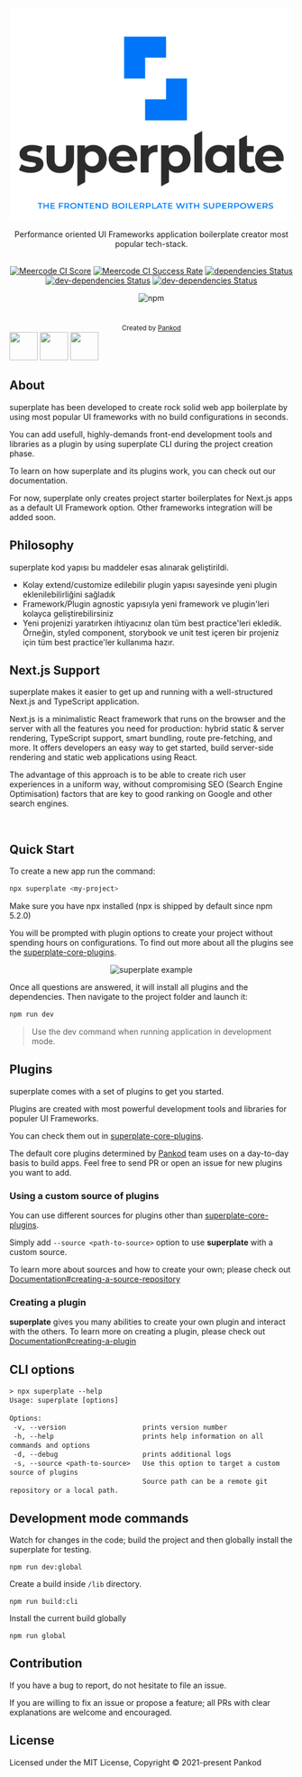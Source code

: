 <div align="center">
<img src="banner.png" alt="Performance oriented Next.js application boilerplate with Redux, Typescript, Express.js and Sass." align="center" />
</div>
<br/>
<div align="center">Performance oriented UI Frameworks application boilerplate creator most popular tech-stack.</div>
<br/>


<div align="center">



[![Meercode CI Score](https://api.meercode.io/badge/pankod/superplate?type=ci-score&token=IITTyA0OnDnR3phwZbp61uZW9QO05lxQ&lastDay=14)](https://meercode.io/pankod/superplate)
[![Meercode CI Success Rate](https://api.meercode.io/badge/pankod/superplate?type=ci-success-rate&token=IITTyA0OnDnR3phwZbp61uZW9QO05lxQ&lastDay=14)](https://meercode.io/pankod/superplate)
[![dependencies Status](https://david-dm.org/pankod/superplate/status.svg)](https://david-dm.org/pankod/superplate)
[![dev-dependencies Status](https://david-dm.org/pankod/superplate/dev-status.svg)](https://david-dm.org/pankod/superplate?type=dev) 
[![dev-dependencies Status](https://travis-ci.org/pankod/superplate.svg?branch=master)](https://travis-ci.org/pankod/superplate) 

![npm](https://img.shields.io/npm/dw/@pankod/superplate)

</div>


<br/>
<div align="center">
  <sub>Created by <a href="https://www.pankod.com">Pankod</a></sub>
</div>


<div>

<div style={{display:inline-block}}>
<img 
src=https://cdn.worldvectorlogo.com/logos/next-js.svg 
style="width:50px; height:50px" />    
<img 
src=https://upload.wikimedia.org/wikipedia/commons/thumb/1/1b/Svelte_Logo.svg/1200px-Svelte_Logo.svg.png 
style="width:50px; height:50px" />    
<img 
src=https://upload.wikimedia.org/wikipedia/commons/thumb/9/95/Vue.js_Logo_2.svg/1184px-Vue.js_Logo_2.svg.png
style="width:50px; height:50px" />    
<div/>
   

## About

superplate has been developed to create rock solid web app boilerplate by using most popular UI frameworks with no build configurations in seconds.

You can add usefull, highly-demands front-end development tools and libraries as a plugin by using superplate CLI during the project creation phase.


To learn on how superplate and its plugins work, you can check out our documentation.



For now, superplate only creates project starter boilerplates  for Next.js apps as a default UI Framework option. Other frameworks integration will be added soon.



## Philosophy
superplate kod yapısı bu maddeler esas alınarak geliştirildi.

- Kolay extend/customize edilebilir plugin yapısı sayesinde yeni plugin eklenilebilirliğini sağladık
- Framework/Plugin agnostic yapısıyla yeni framework ve plugin'leri kolayca geliştirebilirsiniz
- Yeni projenizi yaratırken ihtiyacınız olan tüm best practice'leri ekledik. Örneğin, styled component, storybook ve unit test içeren bir projeniz için tüm best practice'ler kullanıma hazır.
## Next.js Support

superplate  makes it easier to get up and running with a well-structured Next.js and TypeScript application.


Next.js is a minimalistic React framework that runs on the browser and the server  with all the features you need for production: hybrid static & server rendering, TypeScript support, smart bundling, route pre-fetching, and more. It offers developers an easy way to get started, build server-side rendering and static web applications using React.

The advantage of this approach is to be able to create rich user experiences in a uniform way, without compromising SEO (Search Engine Optimisation) factors that are key to good ranking on Google and other search engines.


<br/>
  


## Quick Start
To create a new app run the command:


```bash
npx superplate <my-project>
```
Make sure you have npx installed (npx is shipped by default since npm 5.2.0)

You will be prompted with plugin options to create your project without spending hours on configurations. To find out more about all the plugins see the [superplate-core-plugins](https://github.com/pankod/superplate-core-plugins).




<p align='center'>
<img src='https://user-images.githubusercontent.com/11361964/106468355-dd9be280-64ae-11eb-82da-c313beb16d6b.gif' width='500' alt='superplate example'>
</p>


Once all questions are answered, it will install all plugins and the dependencies. Then  navigate to the project folder and launch it:

```bash
npm run dev
```
>Use the dev command when running application in development mode.
## Plugins
superplate comes with a set of plugins to get you started.

Plugins are created with most powerful development tools and libraries for populer UI Frameworks.

You can check them out in [superplate-core-plugins](https://github.com/pankod/superplate-core-plugins). 

The default core plugins determined by <a href="https://www.pankod.com">Pankod</a> team uses on a day-to-day basis to build apps. Feel free to send PR or open an issue for new plugins you want to add.


### Using a custom source of plugins

You can use different sources for plugins other than [superplate-core-plugins](https://github.com/pankod/superplate-core-plugins). 

Simply add `--source <path-to-source>` option to use **superplate** with a custom source. 

To learn more about sources and how to create your own; please check out [Documentation#creating-a-source-repository](X)

### Creating a plugin

**superplate** gives you many abilities to create your own plugin and interact with the others. To learn more on creating a plugin, please check out [Documentation#creating-a-plugin](X)

## CLI options

```
> npx superplate --help
Usage: superplate [options]

Options:
 -v, --version                   prints version number
 -h, --help                      prints help information on all commands and options
 -d, --debug                     prints additional logs
 -s, --source <path-to-source>   Use this option to target a custom source of plugins 
                                 Source path can be a remote git repository or a local path.  
```


## Development mode commands


Watch for changes in the code; build the project and then globally install the superplate for testing.
```
npm run dev:global
```

Create a build inside `/lib` directory.

 ```
 npm run build:cli
 ```


Install the current build globally


```
npm run global
```



## Contribution

If you have a bug to report, do not hesitate to file an issue.

If you are willing to fix an issue or propose a feature; all PRs with clear explanations are welcome and encouraged.

## License

Licensed under the MIT License, Copyright © 2021-present Pankod